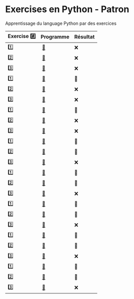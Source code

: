 # Exercises en Python - Patron

Apprentissage du language Python par des exercices

|  Exercise :hash:  |  Programme | Résultat |
|-------------------|------------|----------|
| :one: | [:bookmark:](01/programme.py) | :x: |
| :two: | [:bookmark:](02/programme.py) | :x: |
| :three: | [:bookmark:](03/programme.py) | :x: |
| :one: | [:bookmark:](01/programme.py) | :tada: |
| :two: | [:bookmark:](02/programme.py) | :x: |
| :three: | [:bookmark:](03/programme.py) | :x: |
| :one: | [:bookmark:](01/programme.py) | :tada: |
| :two: | [:bookmark:](02/programme.py) | :x: |
| :three: | [:bookmark:](03/programme.py) | :x: |
| :one: | [:bookmark:](01/programme.py) | :tada: |
| :two: | [:bookmark:](02/programme.py) | :tada: |
| :three: | [:bookmark:](03/programme.py) | :x: |
| :one: | [:bookmark:](01/programme.py) | :tada: |
| :two: | [:bookmark:](02/programme.py) | :tada: |
| :three: | [:bookmark:](03/programme.py) | :x: |
| :one: | [:bookmark:](01/programme.py) | :tada: |
| :two: | [:bookmark:](02/programme.py) | :tada: |
| :three: | [:bookmark:](03/programme.py) | :x: |
| :one: | [:bookmark:](01/programme.py) | :tada: |
| :two: | [:bookmark:](02/programme.py) | :tada: |
| :three: | [:bookmark:](03/programme.py) | :x: |
| :one: | [:bookmark:](01/programme.py) | :tada: |
| :two: | [:bookmark:](02/programme.py) | :tada: |
| :three: | [:bookmark:](03/programme.py) | :x: |
